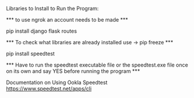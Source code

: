 Libraries to Install to Run the Program:

*** to use ngrok an account needs to be made ***

pip install django flask routes 


*** To check what libraries are already installed use -> pip freeze ***

pip install speedtest

*** Have to run the speedtest executable file or the speedtest.exe file once on its own and say YES before running the program ***

Documentation on Using Ookla Speedtest
https://www.speedtest.net/apps/cli
